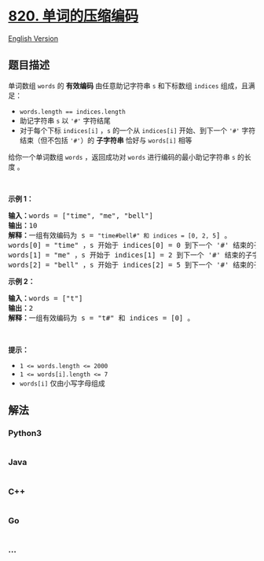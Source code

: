 # [820. 单词的压缩编码](https://leetcode.cn/problems/short-encoding-of-words)

[English Version](/solution/0800-0899/0820.Short%20Encoding%20of%20Words/README_EN.md)

## 题目描述

<!-- 这里写题目描述 -->

<p>单词数组 <code>words</code> 的 <strong>有效编码</strong> 由任意助记字符串 <code>s</code> 和下标数组 <code>indices</code> 组成，且满足：</p>

<ul>
	<li><code>words.length == indices.length</code></li>
	<li>助记字符串 <code>s</code> 以 <code>'#'</code> 字符结尾</li>
	<li>对于每个下标 <code>indices[i]</code> ，<code>s</code> 的一个从 <code>indices[i]</code> 开始、到下一个 <code>'#'</code> 字符结束（但不包括 <code>'#'</code>）的 <strong>子字符串</strong> 恰好与 <code>words[i]</code> 相等</li>
</ul>

<p>给你一个单词数组 <code>words</code> ，返回成功对 <code>words</code> 进行编码的最小助记字符串 <code>s</code> 的长度 。</p>

<p> </p>

<p><strong>示例 1：</strong></p>

<pre>
<strong>输入：</strong>words = ["time", "me", "bell"]
<strong>输出：</strong>10
<strong>解释：</strong>一组有效编码为 s = <code>"time#bell#" 和 indices = [0, 2, 5</code>] 。
words[0] = "time" ，s 开始于 indices[0] = 0 到下一个 '#' 结束的子字符串，如加粗部分所示 "<strong>time</strong>#bell#"
words[1] = "me" ，s 开始于 indices[1] = 2 到下一个 '#' 结束的子字符串，如加粗部分所示 "ti<strong>me</strong>#bell#"
words[2] = "bell" ，s 开始于 indices[2] = 5 到下一个 '#' 结束的子字符串，如加粗部分所示 "time#<strong>bell</strong>#"
</pre>

<p><strong>示例 2：</strong></p>

<pre>
<strong>输入：</strong>words = ["t"]
<strong>输出：</strong>2
<strong>解释：</strong>一组有效编码为 s = "t#" 和 indices = [0] 。
</pre>

<p> </p>

<p><strong>提示：</strong></p>

<ul>
	<li><code>1 <= words.length <= 2000</code></li>
	<li><code>1 <= words[i].length <= 7</code></li>
	<li><code>words[i]</code> 仅由小写字母组成</li>
</ul>


## 解法

<!-- 这里可写通用的实现逻辑 -->

<!-- tabs:start -->

### **Python3**

<!-- 这里可写当前语言的特殊实现逻辑 -->

```python

```

### **Java**

<!-- 这里可写当前语言的特殊实现逻辑 -->

```java

```

### **C++**

```cpp

```

### **Go**

```go

```

### **...**

```

```

<!-- tabs:end -->